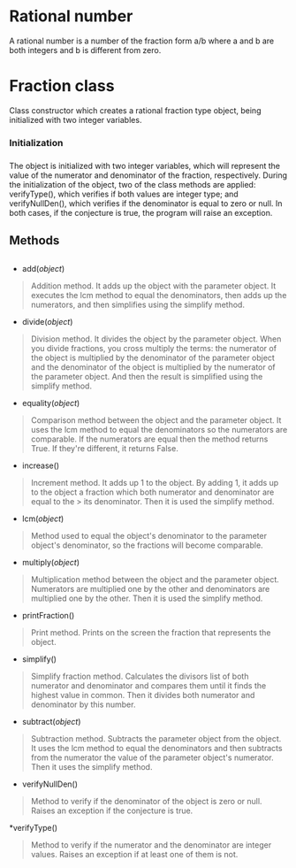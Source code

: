 # Rational number 

  A rational number is a number of the fraction form a/b where a and b are both integers and b is different from zero.


# Fraction class 
  
  Class constructor which creates a rational fraction type object, being initialized with two integer variables.
  
### Initialization <h3>
  
  The object is initialized with two integer variables, which will represent the value of the numerator and denominator of the fraction, respectively.
  During the initialization of the object, two of the class methods are applied: verifyType(), which verifies if both values are integer type; and
  verifyNullDen(), which verifies if the denominator is equal to zero or null. In both cases, if the conjecture is true, the program will raise an
  exception.
  
## Methods <h2>
  
  * add(*object*)
  > Addition method. It adds up the object with the parameter object. It executes the lcm method to equal the denominators, then adds up the numerators,
  > and then simplifies using the simplify method.
  
  * divide(*object*)
  > Division method. It divides the object by the parameter object. When you divide fractions, you cross multiply the terms: the numerator of the object 
  > is multiplied by the denominator of the parameter object and the denominator of the object is multiplied by the numerator of the parameter object. 
  > And then the result is simplified using the simplify method.
  
  * equality(*object*)
  > Comparison method between the object and the parameter object. It uses the lcm method to equal the denominators so the numerators are comparable. If
  > the numerators are equal then the method returns True. If they're different, it returns False.
  
  * increase()
  > Increment method. It adds up 1 to the object. By adding 1, it adds up to the object a fraction which both numerator and denominator are equal to the       > its denominator. Then it is used the simplify method.
  
  * lcm(*object*)
  > Method used to equal the object's denominator to the parameter object's denominator, so the fractions will become comparable.
  
  * multiply(*object*)
  > Multiplication method between the object and the parameter object. Numerators are multiplied one by the other and denominators are multiplied one
  > by the other. Then it is used the simplify method.
  
  * printFraction()
  > Print method. Prints on the screen the fraction that represents the object.
  
  * simplify()
  > Simplify fraction method. Calculates the divisors list of both numerator and denominator and compares them until it finds the highest value in common.
  > Then it divides both numerator and denominator by this number.
  
  * subtract(*object*)
  > Subtraction method. Subtracts the parameter object from the object. It uses the lcm method to equal the denominators and then subtracts from the
  > numerator the value of the parameter object's numerator. Then it uses the simplify method.
  
  * verifyNullDen()
  > Method to verify if the denominator of the object is zero or null. Raises an exception if the conjecture is true.
  
  *verifyType()
  > Method to verify if the numerator and the denominator are integer values. Raises an exception if at least one of them is not.
